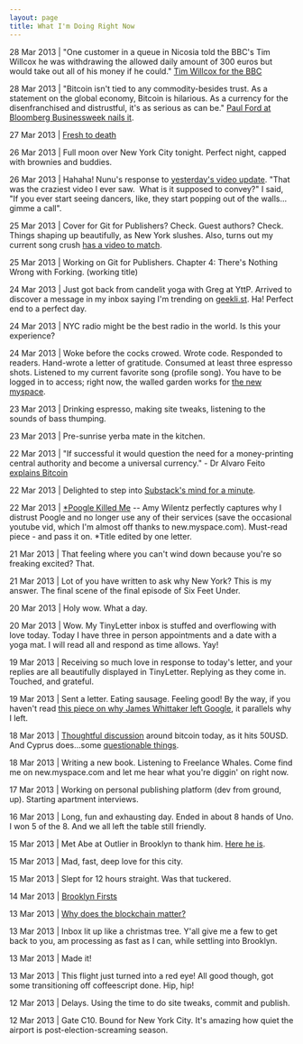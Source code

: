 ```yaml
--- 
layout: page
title: What I'm Doing Right Now
---
```


28 Mar 2013 | "One customer in a queue in Nicosia told the BBC's Tim Willcox he was withdrawing the allowed daily amount of 300 euros but would take out all of his money if he could." [Tim Willcox for the BBC](http://www.bbc.co.uk/news/business-21963462)

28 Mar 2013 | "Bitcoin isn't tied to any commodity-besides trust. As a statement on the global economy, Bitcoin is hilarious. As a currency for the disenfranchised and distrustful, it's as serious as can be." [Paul Ford at Bloomberg Businessweek nails it](http://www.businessweek.com/articles/2013-03-28/bitcoin-may-be-the-global-economys-last-safe-haven#p2).

27 Mar 2013 | [Fresh to death](https://soundcloud.com/ycthecynic/hallelujah-by-yc-the-cynic)

26 Mar 2013 | Full moon over New York City tonight. Perfect night, capped with brownies and buddies.

26 Mar 2013 | Hahaha! Nunu's response to [yesterday's video update](http://www.youtube.com/watch?v=yX4iIPlwS5c). "That was the craziest video I ever saw.  What is it supposed to convey?" I said, "If you ever start seeing dancers, like, they start popping out of the walls... gimme a call".

25 Mar 2013 | Cover for Git for Publishers? Check. Guest authors? Check. Things shaping up beautifully, as New York slushes. Also, turns out my current song crush [has a video to match](http://www.youtube.com/watch?v=yX4iIPlwS5c).

25 Mar 2013 | Working on Git for Publishers. Chapter 4: There's Nothing Wrong with Forking. (working title)

24 Mar 2013 | Just got back from candelit yoga with Greg at YttP. Arrived to discover a message in my inbox saying I'm trending on [geekli.st](https://geekli.st/). Ha! Perfect end to a perfect day.

24 Mar 2013 | NYC radio might be the best radio in the world. Is this your experience?

24 Mar 2013 | Woke before the cocks crowed. Wrote code. Responded to readers. Hand-wrote a letter of gratitude. Consumed at least three espresso shots. Listened to my current favorite song (profile song). You have to be logged in to access; right now, the walled garden works for [the new myspace](https://new.myspace.com/gwenbell).

23 Mar 2013 | Drinking espresso, making site tweaks, listening to the sounds of bass thumping.

23 Mar 2013 | Pre-sunrise yerba mate in the kitchen.

22 Mar 2013 | "If successful it would question the need for a money-printing central authority and become a universal currency." - Dr Alvaro Feito [explains Bitcoin](http://alvarofeito.com/articles/the-big-book-of-bitcoin)

22 Mar 2013 | Delighted to step into [Substack's mind for a minute](http://substack.net/how_I_write_modules).

22 Mar 2013 | [*Poogle Killed Me](http://amywilentz.tumblr.com/post/44228865923/google-killed-me) -- Amy Wilentz perfectly captures why I distrust Poogle and no longer use any of their services (save the occasional youtube vid, which I'm almost off thanks to new.myspace.com). Must-read piece - and pass it on. *Title edited by one letter.

21 Mar 2013 | That feeling where you can't wind down because you're so freaking excited? That.

21 Mar 2013 | Lot of you have written to ask why New York? This is my answer. The final scene of the final episode of Six Feet Under.

20 Mar 2013 | Holy wow. What a day.

20 Mar 2013 | Wow. My TinyLetter inbox is stuffed and overflowing with love today. Today I have three in person appointments and a date with a yoga mat. I will read all and respond as time allows. Yay! 

19 Mar 2013 | Receiving so much love in response to today's letter, and your replies are all beautifully displayed in TinyLetter. Replying as they come in. Touched, and grateful.

19 Mar 2013 | Sent a letter. Eating sausage. Feeling good! By the way, if you haven't read [this piece on why James Whittaker left Google](http://blogs.msdn.com/b/jw_on_tech/archive/2012/03/13/why-i-left-google.aspx), it parallels why I left.

18 Mar 2013 | [Thoughtful discussion](https://news.ycombinator.com/item?id=5397864) around bitcoin today, as it hits 50USD. And Cyprus does...some [questionable things](https://news.google.com/news?ned=us&q=cyprus&btnG=Search+News).

18 Mar 2013 | Writing a new book. Listening to Freelance Whales. Come find me on new.myspace.com and let me hear what you're diggin' on right now.

17 Mar 2013 | Working on personal publishing platform (dev from ground, up). Starting apartment interviews. 

16 Mar 2013 | Long, fun and exhausting day. Ended in about 8 hands of Uno. I won 5 of the 8. And we all left the table still friendly.

15 Mar 2013 | Met Abe at Outlier in Brooklyn to thank him. [Here he is](http://gwenbell.com/posts/outlier).

15 Mar 2013 | Mad, fast, deep love for this city.

15 Mar 2013 | Slept for 12 hours straight. Was that tuckered.

14 Mar 2013 | [Brooklyn Firsts](http://gwenbell.com/posts/brooklynfirst)

13 Mar 2013 | [Why does the blockchain matter?](http://gwenbell.com/posts/whydoestheblockchainmatter)

13 Mar 2013 | Inbox lit up like a christmas tree. Y'all give me a few to get back to you, am processing as fast as I can, while settling into Brooklyn.

13 Mar 2013 | Made it!

13 Mar 2013 | This flight just turned into a red eye! All good though, got some transitioning off coffeescript done. Hip, hip!

12 Mar 2013 | Delays. Using the time to do site tweaks, commit and publish.

12 Mar 2013 | Gate C10. Bound for New York City. It's amazing how quiet the airport is post-election-screaming season.